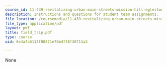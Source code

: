 ```yaml
---
course_id: 11-439-revitalizing-urban-main-streets-mission-hill-egleston-square-boston-spring-2003
description: Instructions and questions for student team assignments.
file_location: /coursemedia/11-439-revitalizing-urban-main-streets-mission-hill-egleston-square-boston-spring-2003/6e4a7a6114f08871e76b4ff8f30711a3_field_trip.pdf
file_type: application/pdf
layout: pdf
title: field_trip.pdf
type: course
uid: 6e4a7a6114f08871e76b4ff8f30711a3

---
```

None